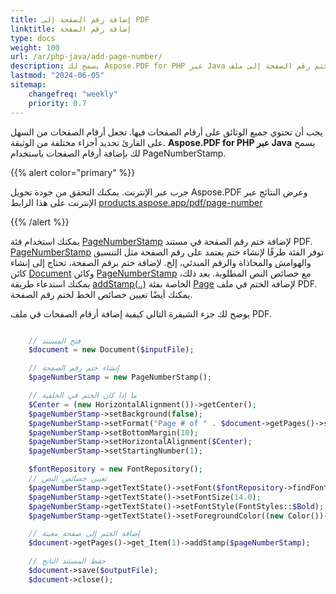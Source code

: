 ```yaml
---
title: إضافة رقم الصفحة إلى PDF
linktitle: إضافة رقم الصفحة
type: docs
weight: 100
url: /ar/php-java/add-page-number/
description: يسمح لك Aspose.PDF for PHP عبر Java بإضافة ختم رقم الصفحة إلى ملف PDF الخاص بك باستخدام فئة PageNumber Stamp.
lastmod: "2024-06-05"
sitemap:
    changefreq: "weekly"
    priority: 0.7
---
```


يجب أن تحتوي جميع الوثائق على أرقام الصفحات فيها. تجعل أرقام الصفحات من السهل على القارئ تحديد أجزاء مختلفة من الوثيقة.
**Aspose.PDF for PHP عبر Java** يسمح لك بإضافة أرقام الصفحات باستخدام PageNumberStamp.

{{% alert color="primary" %}}

جرب عبر الإنترنت. يمكنك التحقق من جودة تحويل Aspose.PDF وعرض النتائج عبر الإنترنت على هذا الرابط [products.aspose.app/pdf/page-number](https://products.aspose.app/pdf/page-number)

{{% /alert %}}

يمكنك استخدام فئة [PageNumberStamp](https://reference.aspose.com/pdf/java/com.aspose.pdf/PageNumberStamp) لإضافة ختم رقم الصفحة في مستند PDF.
 [PageNumberStamp](https://reference.aspose.com/pdf/java/com.aspose.pdf/PageNumberStamp) توفر الفئة طرقًا لإنشاء ختم يعتمد على رقم الصفحة مثل التنسيق والهوامش والمحاذاة والرقم المبدئي، إلخ. لإضافة ختم برقم الصفحة، تحتاج إلى إنشاء كائن [Document](https://reference.aspose.com/pdf/java/com.aspose.pdf/Document) وكائن [PageNumberStamp](https://reference.aspose.com/pdf/java/com.aspose.pdf/PageNumberStamp) مع خصائص النص المطلوبة. بعد ذلك، يمكنك استدعاء طريقة [addStamp(..)](https://reference.aspose.com/pdf/java/com.aspose.pdf/Page#addStamp-com.aspose.pdf.Stamp-) الخاصة بفئة [Page](https://reference.aspose.com/pdf/java/com.aspose.pdf/Page) لإضافة الختم في ملف PDF. يمكنك أيضًا تعيين خصائص الخط لختم رقم الصفحة.

يوضح لك جزء الشيفرة التالي كيفية إضافة أرقام الصفحات في ملف PDF.

```php

    // فتح المستند
    $document = new Document($inputFile);

    // إنشاء ختم رقم الصفحة
    $pageNumberStamp = new PageNumberStamp();

    // ما إذا كان الختم في الخلفية
    $Center = (new HorizontalAlignment())->getCenter();
    $pageNumberStamp->setBackground(false);
    $pageNumberStamp->setFormat("Page # of " . $document->getPages()->size());
    $pageNumberStamp->setBottomMargin(10);
    $pageNumberStamp->setHorizontalAlignment($Center);
    $pageNumberStamp->setStartingNumber(1);

    $fontRepository = new FontRepository();
    // تعيين خصائص النص
    $pageNumberStamp->getTextState()->setFont($fontRepository->findFont("Arial"));
    $pageNumberStamp->getTextState()->setFontSize(14.0);
    $pageNumberStamp->getTextState()->setFontStyle(FontStyles::$Bold);
    $pageNumberStamp->getTextState()->setForegroundColor((new Color())->getAqua());

    // إضافة الختم إلى صفحة معينة
    $document->getPages()->get_Item(1)->addStamp($pageNumberStamp);

    // حفظ المستند الناتج
    $document->save($outputFile);
    $document->close();
```
